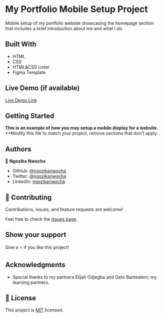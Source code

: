 # My Portfolio Mobile Setup Project

Mobile setup of my portfolio website showcasing the homepage section that includes a brief introduction about me and what I do.

## Built With

- HTML
- CSS
- HTML&CSS Linter
- Figma Template

## Live Demo (if available)

[Live Demo Link](https://ngozikanwocha.github.io/Port-folio/)


## Getting Started

**This is an example of how you may setup a mobile display for a website.**
**Modify this file to match your project, remove sections that don't apply.


## Authors

👤 **Ngozika Nwocha**

- GitHub: [@ngozikanwocha](https://github.com/githubhandle)
- Twitter: [@ngozikanwocha](https://twitter.com/twitterhandle)
- LinkedIn: [ngozikanwocha](https://linkedin.com/in/linkedinhandle)


## 🤝 Contributing

Contributions, issues, and feature requests are welcome!

Feel free to check the [issues page](../../issues/).

## Show your support

Give a ⭐️ if you like this project!

## Acknowledgments

- Special thanks to my partners Elijah Odjegba and Geto Bantealem, my learning partners.

## 📝 License

This project is [MIT](./MIT.md) licensed.
